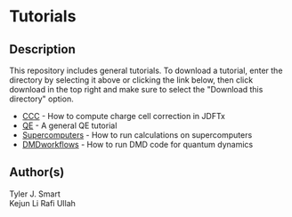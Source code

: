 Tutorials
===================================

Description
------------------------------------
This repository includes general tutorials. To download a tutorial, enter the directory by selecting it above or clicking the link below, then click download in the top right and make sure to select the "Download this directory" option.

* [CCC](CCC/) - How to compute charge cell correction in JDFTx
* [QE](QE/) - A general QE tutorial
* [Supercomputers](Supercomputers/) - How to run calculations on supercomputers
* [DMDworkflows](DMDworkflows/) - How to run DMD code for quantum dynamics
  
Author(s)
------------------------------------
Tyler J. Smart  
Kejun Li
Rafi Ullah

